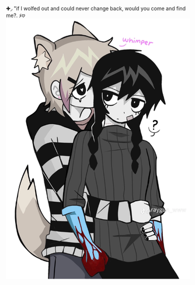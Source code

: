 ✚◞ "if I wolfed out and could never change back, would you come and find me?. ﾒ𖹭
![My Image](./e4bb2ac52f696acaf1bdd3d02598971c.png)

